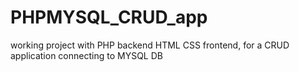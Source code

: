 # PHPMYSQL_CRUD_app
working project with PHP backend HTML CSS frontend, for a CRUD application connecting to MYSQL DB
